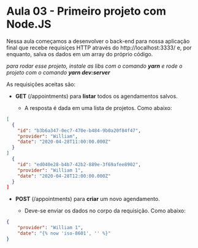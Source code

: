 # Aula 03 - Primeiro projeto com Node.JS

Nessa aula começamos a desenvolver o back-end para nossa aplicação final que recebe requisiçes HTTP através do http://localhost:3333/ e, por enquanto, salva os dados em um array do próprio código.

*para rodar esse projeto, instale as libs com o comando **yarn** e rode o projeto com o comando **yarn dev:server***

As requisições aceitas são:

+ **GET** (/appointments) para **listar** todos os agendamentos salvos.

  + A resposta é dada em uma lista de projetos. Como abaixo:
```JSON
[
  {
    "id": "b3b6a347-0ec7-470e-b484-9b0a20f84f47",
    "provider": "William",
    "date": "2020-04-28T11:00:00.000Z"
  }
]
  {
    "id": "ed040e28-b4b7-42b2-889e-3f69afee8902",
    "provider": "William 1",
    "date": "2020-04-28T12:00:00.000Z"
  }
]
```


+ **POST** (/appointments) para **criar** um novo agendamento.

  + Deve-se enviar os dados no corpo da requisição. Como abaixo:

```JSON
{
	"provider": "William 1",
	"date": "{% now 'iso-8601', '' %}"
}
```

